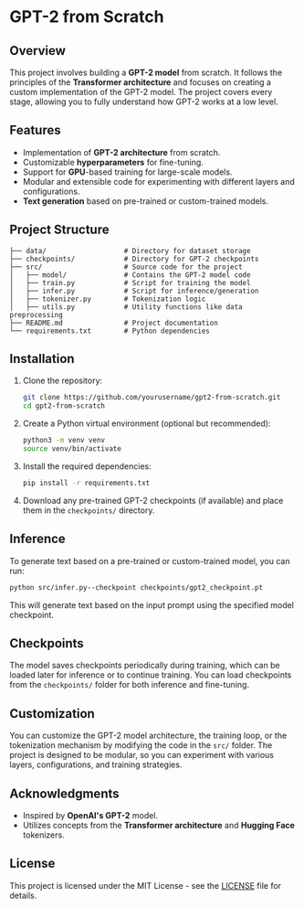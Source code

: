 
# GPT-2 from Scratch

## Overview

This project involves building a **GPT-2 model** from scratch. It follows the principles of the **Transformer architecture** and focuses on creating a custom implementation of the GPT-2 model. The project covers every stage, allowing you to fully understand how GPT-2 works at a low level.

## Features

- Implementation of **GPT-2 architecture** from scratch.
- Customizable **hyperparameters** for  fine-tuning.
- Support for **GPU**-based training for large-scale models.
- Modular and extensible code for experimenting with different layers and configurations.
- **Text generation** based on pre-trained or custom-trained models.

## Project Structure

```
├── data/                   # Directory for dataset storage
├── checkpoints/            # Directory for GPT-2 checkpoints
├── src/                    # Source code for the project
│   ├── model/              # Contains the GPT-2 model code
│   ├── train.py            # Script for training the model
│   ├── infer.py            # Script for inference/generation
│   ├── tokenizer.py        # Tokenization logic
│   ├── utils.py            # Utility functions like data preprocessing
├── README.md               # Project documentation
└── requirements.txt        # Python dependencies
```

## Installation

1. Clone the repository:
   ```bash
   git clone https://github.com/yourusername/gpt2-from-scratch.git
   cd gpt2-from-scratch
   ```

2. Create a Python virtual environment (optional but recommended):
   ```bash
   python3 -m venv venv
   source venv/bin/activate
   ```

3. Install the required dependencies:
   ```bash
   pip install -r requirements.txt
   ```

4. Download any pre-trained GPT-2 checkpoints (if available) and place them in the `checkpoints/` directory.



## Inference

To generate text based on a pre-trained or custom-trained model, you can run:

```bash
python src/infer.py--checkpoint checkpoints/gpt2_checkpoint.pt
```

This will generate text based on the input prompt using the specified model checkpoint.

## Checkpoints

The model saves checkpoints periodically during training, which can be loaded later for inference or to continue training. You can load checkpoints from the `checkpoints/` folder for both inference and fine-tuning.

## Customization

You can customize the GPT-2 model architecture, the training loop, or the tokenization mechanism by modifying the code in the `src/` folder. The project is designed to be modular, so you can experiment with various layers, configurations, and training strategies.

## Acknowledgments

- Inspired by **OpenAI's GPT-2** model.
- Utilizes concepts from the **Transformer architecture** and **Hugging Face** tokenizers.

## License

This project is licensed under the MIT License - see the [LICENSE](LICENSE) file for details.


